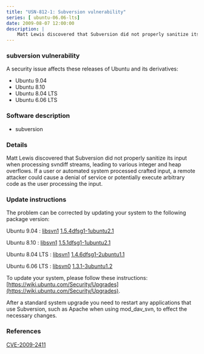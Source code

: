 ```yaml
---
title: "USN-812-1: Subversion vulnerability"
series: [ ubuntu-06.06-lts]
date: 2009-08-07 12:00:00
description: |
    Matt Lewis discovered that Subversion did not properly sanitize its input when processing svndiff streams, leading to various integer and heap overflows. If a user or automated system processed crafted input, a remote attacker could cause a denial of service or potentially execute arbitrary code as the user processing the input. 
--- 
```

 
### subversion vulnerability

A security issue affects these releases of Ubuntu and its derivatives:

* Ubuntu 9.04
* Ubuntu 8.10
* Ubuntu 8.04 LTS
* Ubuntu 6.06 LTS

### Software description

* subversion 

### Details

Matt Lewis discovered that Subversion did not properly sanitize its input when processing svndiff streams, leading to various integer and heap overflows. If a user or automated system processed crafted input, a remote attacker could cause a denial of service or potentially execute arbitrary code as the user processing the input. 

### Update instructions

The problem can be corrected by updating your system to the following package version:

Ubuntu 9.04
 : [libsvn1](https://launchpad.net/ubuntu/+source/subversion) <span> [1.5.4dfsg1-1ubuntu2.1](https://launchpad.net/ubuntu/+source/subversion/1.5.4dfsg1-1ubuntu2.1) </span> 

Ubuntu 8.10
 : [libsvn1](https://launchpad.net/ubuntu/+source/subversion) <span> [1.5.1dfsg1-1ubuntu2.1](https://launchpad.net/ubuntu/+source/subversion/1.5.1dfsg1-1ubuntu2.1) </span> 

Ubuntu 8.04 LTS
 : [libsvn1](https://launchpad.net/ubuntu/+source/subversion) <span> [1.4.6dfsg1-2ubuntu1.1](https://launchpad.net/ubuntu/+source/subversion/1.4.6dfsg1-2ubuntu1.1) </span> 

Ubuntu 6.06 LTS
 : [libsvn0](https://launchpad.net/ubuntu/+source/subversion) <span> [1.3.1-3ubuntu1.2](https://launchpad.net/ubuntu/+source/subversion/1.3.1-3ubuntu1.2) </span> 

To update your system, please follow these instructions: [https://wiki.ubuntu.com/Security/Upgrades](https://wiki.ubuntu.com/Security/Upgrades).

After a standard system upgrade you need to restart any applications that use Subversion, such as Apache when using mod_dav_svn, to effect the necessary changes. 

### References

 [CVE-2009-2411](http://people.ubuntu.com/~ubuntu-security/cve/CVE-2009-2411)
 

